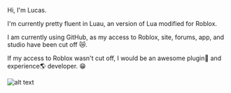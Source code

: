 Hi, I'm Lucas.

I'm currently pretty fluent in Luau, an version of Lua modified for Roblox.

I am currently using GitHub, as my access to Roblox, site, forums, app, and studio have been cut off 😿.

If my access to Roblox wasn't cut off, I would be an awesome plugin🧩 and experience🌎 developer. 😁

![alt text](https://www.roblox.com/headshot-thumbnail/image?userId=909354278&width=420&height=420&format=png)

<!---
Hidden text?
--->
